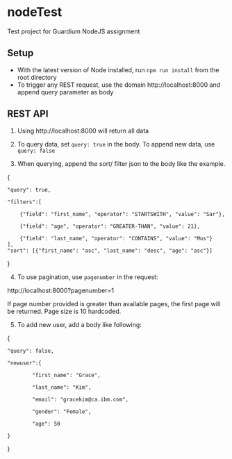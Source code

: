 # nodeTest
Test project for Guardium NodeJS assignment

## Setup
* With the latest version of Node installed, run  `npm run install` from the root directory
* To trigger any REST request, use the domain http://localhost:8000 and append query parameter as body 

## REST API
1. Using http://localhost:8000 will return all data

2. To query data, set `query: true` in the body. To append new data, use `query: false`

3. When querying, append the sort/ filter json to the body  like the example.

{

	"query": true,
	
	"filters":[
	
		{"field": "first_name", "operator": "STARTSWITH", "value": "Sar"},
		
		{"field": "age", "operator": "GREATER-THAN", "value": 21},
		
		{"field": "last_name", "operator": "CONTAINS", "value": "Mus"}
	],
	"sort": [{"first_name": "asc", "last_name": "desc", "age": "asc"}] 
	
}



4. To use pagination, use `pagenumber` in the request:

http://localhost:8000?pagenumber=1

If page number provided is greater than available pages, the first page will be returned.
Page size is 10 hardcoded.


5. To add new user, add a body like following: 

{

	"query": false,
	
	"newuser":{
	
        	"first_name": "Grace",
	
        	"last_name": "Kim",
	
        	"email": "gracekim@ca.ibm.com",
	
        	"gender": "Female",
	
        	"age": 50
	
	} 
}
